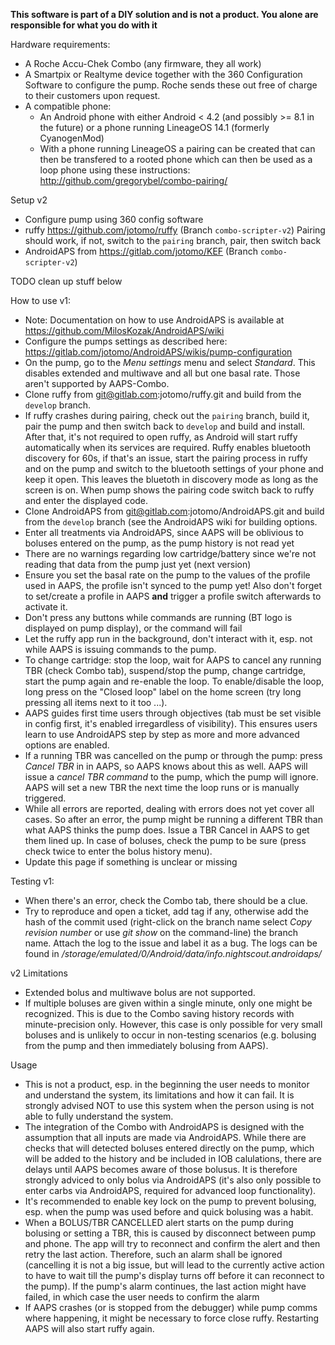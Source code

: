 **This software is part of a DIY solution and is not a product.
You alone are responsible for what you do with it**

Hardware requirements:
- A Roche Accu-Chek Combo (any firmware, they all work)
- A Smartpix or Realtyme device together with the 360 Configuration
  Software to configure the pump.
  Roche sends these out free of charge to their customers upon request.
- A compatible phone:
    - An Android phone with either Android < 4.2 (and possibly >= 8.1
      in the future) or a phone running LineageOS 14.1
      (formerly CyanogenMod)
    - With a phone running LineageOS a pairing can be created that can
      then be transfered to a rooted phone which can then be used as a
      loop phone using these instructions:
      http://github.com/gregorybel/combo-pairing/

Setup v2
- Configure pump using 360 config software
- ruffy https://github.com/jotomo/ruffy (Branch `combo-scripter-v2`)
  Pairing should work, if not, switch to the `pairing` branch, pair,
  then switch back
- AndroidAPS from https://gitlab.com/jotomo/KEF (Branch `combo-scripter-v2`)

TODO clean up stuff below

How to use v1:
- Note: Documentation on how to use AndroidAPS is available at https://github.com/MilosKozak/AndroidAPS/wiki
- Configure the pumps settings as described here: https://gitlab.com/jotomo/AndroidAPS/wikis/pump-configuration
- On the pump, go to the _Menu settings_ menu and select _Standard_. This disables extended and multiwave and all but one basal rate. Those aren't supported by AAPS-Combo.
- Clone ruffy from git@gitlab.com:jotomo/ruffy.git and build from the `develop` branch.
- If ruffy crashes during pairing, check out the `pairing` branch, build it, pair the pump and then switch back to `develop` and build and install.
  After that, it's not required to open ruffy, as Android will start ruffy automatically when its services are required.
  Ruffy enables bluetooth discovery for 60s, if that's an issue, start the pairing process in ruffy and on the pump and switch to the bluetooth settings of your phone
  and keep it open. This leaves the bluetoth in discovery mode as long as the screen is on. When pump shows the pairing code switch back
  to ruffy and enter the displayed code.
- Clone AndroidAPS from git@gitlab.com:jotomo/AndroidAPS.git and build from the `develop` branch (see the AndroidAPS wiki for building options.
- Enter all treatments via AndroidAPS, since AAPS will be oblivious to boluses entered on the pump, as the pump history is not read yet
- There are no warnings regarding low cartridge/battery since we're not reading that data from the pump just yet (next version)
- Ensure you set the basal rate on the pump to the values of the profile used in AAPS, the profile isn't synced to the pump yet! Also don't forget to set/create a profile in AAPS **and** trigger a profile switch afterwards to activate it.
- Don't press any buttons while commands are running (BT logo is displayed on pump display), or the command will fail
- Let the ruffy app run in the background, don't interact with it, esp. not while AAPS is issuing commands to the pump.
- To change cartridge: stop the loop, wait for AAPS to cancel any running TBR (check Combo tab), suspend/stop the pump, change cartridge, start the pump again and re-enable the loop. To enable/disable the loop, long press on the "Closed loop" label on the home screen (try long pressing all items next to it too ...).
- AAPS guides first time users through objectives (tab must be set visible in config first, it's enabled irregardless of visibility). This ensures users learn to use AndroidAPS step by step as more and more advanced options are enabled.
- If a running TBR was cancelled on the pump or through the pump: press _Cancel TBR_ in in AAPS, so AAPS knows about this as well. AAPS will issue a _cancel TBR command_ to the pump, which the pump will ignore. AAPS will set a new TBR the next time the loop runs or is manually triggered.
- While all errors are reported, dealing with errors does not yet cover all cases. So after an error, the pump might be running a different TBR than what AAPS thinks the pump does.
  Issue a TBR Cancel in AAPS to get them lined up. In case of boluses, check the pump to be sure (press check twice to enter the bolus history menu).
- Update this page if something is unclear or missing

Testing v1:
- When there's an error, check the Combo tab, there should be a clue.
- Try to reproduce and open a ticket, add tag if any, otherwise add the hash of the commit used (right-click on the branch name select
 _Copy revision number_ or use _git show_ on the command-line) the branch name. Attach the log to the issue and label it as a bug.
  The logs can be found in _/storage/emulated/0/Android/data/info.nightscout.androidaps/_

v2
Limitations
- Extended bolus and multiwave bolus are not supported.
- If multiple boluses are given within a single minute, only one might
  be recognized. This is due to the Combo saving history records with
  minute-precision only. However, this case is only possible for very
  small boluses and is unlikely to occur in non-testing scenarios
  (e.g. bolusing from the pump and then immediately bolusing from AAPS).

Usage
- This is not a product, esp. in the beginning the user needs to monitor and understand the system, its limitations and how it
  can fail. It is strongly advised NOT to use this system when the person using is not able to fully understand the system.
- The integration of the Combo with AndroidAPS is designed with the assumption that all inputs are made via AndroidAPS.
  While there are checks that will detected boluses entered directly on the pump, which will be added to the history and be
  included in IOB calulations, there are delays until AAPS becomes aware of those bolusus. It is therefore strongly adviced
  to only bolus via AndroidAPS (it's also only possible to enter carbs via AndroidAPS, required for advanced loop functionality).
- It's recommended to enable key lock on the pump to prevent bolusing, esp. when the pump was used before and quick bolusing was a habit.
- When a BOLUS/TBR CANCELLED alert starts on the pump during bolusing or setting a TBR, this is caused by disconnect
  between pump and phone. The app will try to reconnect and confirm the alert and then retry the last action. Therefore,
  such an alarm shall be ignored (cancelling it is not a big issue, but will lead to the currently active action to
  have to wait till the pump's display turns off before it can reconnect to the pump).
  If the pump's alarm continues, the last action might have failed, in which case the user needs to confirm the alarm
- If AAPS crashes (or is stopped from the debugger) while pump comms where happening, it might be necessary to force close ruffy.
  Restarting AAPS will also start ruffy again.
